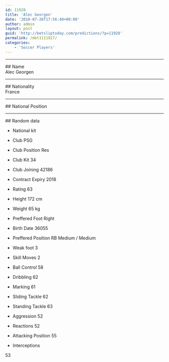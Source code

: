 ```yaml
---
id: 11928
title: 'Alec Georgen'
date: '2010-07-26T17:56:40+00:00'
author: admin
layout: post
guid: 'http://betsliptoday.com/predictions/?p=11928'
permalink: /mbt1111927/
categories:
    - 'Soccer Players'
---
```


- - - - - -

\## Name  
 Alec Georgen

- - - - - -

\## Nationality  
 France

- - - - - -

\## National Position

- - - - - -

\## Random data

- National kit
- Club
 PSG

- Club Position
 Res

- Club Kit
 34

- Club Joining
 42186

- Contract Expiry
 2018

- Rating
 63

- Height
 172 cm

- Weight
 65 kg

- Preffered Foot
 Right

- Birth Date
 36055

- Preffered Position
 RB Medium / Medium

- Weak foot
 3

- Skill Moves
 2

- Ball Control
 58

- Dribbling
 62

- Marking
 61

- Sliding Tackle
 62

- Standing Tackle
 63

- Aggression
 52

- Reactions
 52

- Attacking Position
 55

- Interceptions

 53
